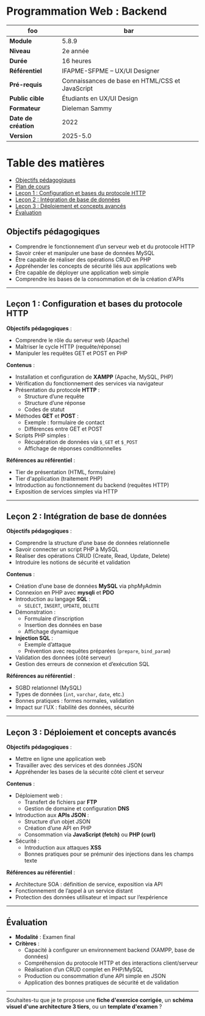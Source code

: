 # Programmation Web : Backend
|    foo                 |                                     bar                |
|------------------------|--------------------------------------------------------|
| **Module**             | 5.8.9                                                  |
| **Niveau**             | 2e année                                               |
| **Durée**              | 16 heures                                              |
| **Référentiel**        | IFAPME-SFPME – UX/UI Designer                          |
| **Pré-requis**         | Connaissances de base en HTML/CSS et JavaScript        |
| **Public cible**       | Étudiants en UX/UI Design                              |
| **Formateur**          | Dieleman Sammy                                         |
| **Date de création**   | 2022                                                   |
| **Version**            | 2025-5.0                                               |

# Table des matières
  - [Objectifs pédagogiques](#objectifs-pédagogiques)
  - [Plan de cours](#plan-de-cours)
  - [Leçon 1 : Configuration et bases du protocole HTTP](#leçon-1--configuration-et-bases-du-protocole-http)
  - [Leçon 2 : Intégration de base de données](#leçon-2--intégration-de-base-de-données)
  - [Leçon 3 : Déploiement et concepts avancés](#leçon-3--déploiement-et-concepts-avancés)
  - [Évaluation](#évaluation)

## Objectifs pédagogiques
- Comprendre le fonctionnement d’un serveur web et du protocole HTTP
- Savoir créer et manipuler une base de données MySQL
- Être capable de réaliser des opérations CRUD en PHP
- Appréhender les concepts de sécurité liés aux applications web
- Être capable de déployer une application web simple
- Comprendre les bases de la consommation et de la création d'APIs

---

## Leçon 1 : Configuration et bases du protocole HTTP

**Objectifs pédagogiques** :
- Comprendre le rôle du serveur web (Apache)
- Maîtriser le cycle HTTP (requête/réponse)
- Manipuler les requêtes GET et POST en PHP

**Contenus** :
- Installation et configuration de **XAMPP** (Apache, MySQL, PHP)
- Vérification du fonctionnement des services via navigateur
- Présentation du protocole **HTTP** : 
  - Structure d’une requête
  - Structure d’une réponse
  - Codes de statut
- Méthodes **GET** et **POST** :
  - Exemple : formulaire de contact
  - Différences entre GET et POST
- Scripts PHP simples :
  - Récupération de données via `$_GET` et `$_POST`
  - Affichage de réponses conditionnelles

**Références au référentiel** :
- Tier de présentation (HTML, formulaire)
- Tier d'application (traitement PHP)
- Introduction au fonctionnement du backend (requêtes HTTP)
- Exposition de services simples via HTTP

---

## Leçon 2 : Intégration de base de données

**Objectifs pédagogiques** :
- Comprendre la structure d’une base de données relationnelle
- Savoir connecter un script PHP à MySQL
- Réaliser des opérations CRUD (Create, Read, Update, Delete)
- Introduire les notions de sécurité et validation

**Contenus** :
- Création d’une base de données **MySQL** via phpMyAdmin
- Connexion en PHP avec **mysqli** et **PDO**
- Introduction au langage **SQL** :
  - `SELECT`, `INSERT`, `UPDATE`, `DELETE`
- Démonstration :
  - Formulaire d’inscription
  - Insertion des données en base
  - Affichage dynamique
- **Injection SQL** :
  - Exemple d’attaque
  - Prévention avec requêtes préparées (`prepare`, `bind_param`)
- Validation des données (côté serveur)
- Gestion des erreurs de connexion et d’exécution SQL

**Références au référentiel** :
- SGBD relationnel (MySQL)
- Types de données (`int`, `varchar`, `date`, etc.)
- Bonnes pratiques : formes normales, validation
- Impact sur l’UX : fiabilité des données, sécurité

---

## Leçon 3 : Déploiement et concepts avancés

**Objectifs pédagogiques** :
- Mettre en ligne une application web
- Travailler avec des services et des données JSON
- Appréhender les bases de la sécurité côté client et serveur

**Contenus** :
- Déploiement web :
  - Transfert de fichiers par **FTP**
  - Gestion de domaine et configuration **DNS**
- Introduction aux **APIs JSON** :
  - Structure d’un objet JSON
  - Création d’une API en PHP
  - Consommation via **JavaScript (fetch)** ou **PHP (curl)**
- Sécurité :
  - Introduction aux attaques **XSS**
  - Bonnes pratiques pour se prémunir des injections dans les champs texte

**Références au référentiel** :
- Architecture SOA : définition de service, exposition via API
- Fonctionnement de l’appel à un service distant
- Protection des données utilisateur et impact sur l’expérience

---

## Évaluation

- **Modalité** : Examen final
- **Critères** :
  - Capacité à configurer un environnement backend (XAMPP, base de données)
  - Compréhension du protocole HTTP et des interactions client/serveur
  - Réalisation d’un CRUD complet en PHP/MySQL
  - Production ou consommation d’une API simple en JSON
  - Application des bonnes pratiques de sécurité et de validation

---

Souhaites-tu que je te propose une **fiche d'exercice corrigée**, un **schéma visuel d'une architecture 3 tiers**, ou un **template d'examen** ?